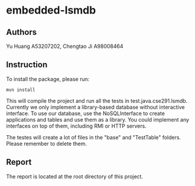 # embedded-lsmdb

## Authors
Yu Huang A53207202, Chengtao Ji A98008464

## Instruction
To install the package, please run:
```
mvn install
```
This will compile the project and run all the tests in test.java.cse291.lsmdb.
Currently we only implement a library-based database without interactive interface.
To use our database, use the NoSQLInterface to create applications and tables and use
them as a library. You could implement any interfaces on top of them, including RMI or
HTTP servers.

The testes will create a lot of files in the "base" and "TestTable" folders.
Please remember to delete them.

## Report
The report is located at the root directory of this
project.
